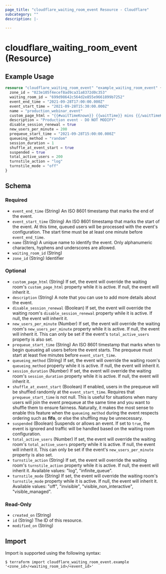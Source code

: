 ```yaml
---
page_title: "cloudflare_waiting_room_event Resource - Cloudflare"
subcategory: ""
description: |-
  
---
```


# cloudflare_waiting_room_event (Resource)



## Example Usage

```terraform
resource "cloudflare_waiting_room_event" "example_waiting_room_event" {
  zone_id = "023e105f4ecef8ad9ca31a8372d0c353"
  waiting_room_id = "699d98642c564d2e855e9661899b7252"
  event_end_time = "2021-09-28T17:00:00.000Z"
  event_start_time = "2021-09-28T15:30:00.000Z"
  name = "production_webinar_event"
  custom_page_html = "{{#waitTimeKnown}} {{waitTime}} mins {{/waitTimeKnown}} {{^waitTimeKnown}} Event is prequeueing / Queue all enabled {{/waitTimeKnown}}"
  description = "Production event - DO NOT MODIFY"
  disable_session_renewal = true
  new_users_per_minute = 200
  prequeue_start_time = "2021-09-28T15:00:00.000Z"
  queueing_method = "random"
  session_duration = 1
  shuffle_at_event_start = true
  suspended = true
  total_active_users = 200
  turnstile_action = "log"
  turnstile_mode = "off"
}
```

<!-- schema generated by tfplugindocs -->
## Schema

### Required

- `event_end_time` (String) An ISO 8601 timestamp that marks the end of the event.
- `event_start_time` (String) An ISO 8601 timestamp that marks the start of the event. At this time, queued users will be processed with the event's configuration. The start time must be at least one minute before `event_end_time`.
- `name` (String) A unique name to identify the event. Only alphanumeric characters, hyphens and underscores are allowed.
- `waiting_room_id` (String)
- `zone_id` (String) Identifier

### Optional

- `custom_page_html` (String) If set, the event will override the waiting room's `custom_page_html` property while it is active. If null, the event will inherit it.
- `description` (String) A note that you can use to add more details about the event.
- `disable_session_renewal` (Boolean) If set, the event will override the waiting room's `disable_session_renewal` property while it is active. If null, the event will inherit it.
- `new_users_per_minute` (Number) If set, the event will override the waiting room's `new_users_per_minute` property while it is active. If null, the event will inherit it. This can only be set if the event's `total_active_users` property is also set.
- `prequeue_start_time` (String) An ISO 8601 timestamp that marks when to begin queueing all users before the event starts. The prequeue must start at least five minutes before `event_start_time`.
- `queueing_method` (String) If set, the event will override the waiting room's `queueing_method` property while it is active. If null, the event will inherit it.
- `session_duration` (Number) If set, the event will override the waiting room's `session_duration` property while it is active. If null, the event will inherit it.
- `shuffle_at_event_start` (Boolean) If enabled, users in the prequeue will be shuffled randomly at the `event_start_time`. Requires that `prequeue_start_time` is not null. This is useful for situations when many users will join the event prequeue at the same time and you want to shuffle them to ensure fairness. Naturally, it makes the most sense to enable this feature when the `queueing_method` during the event respects ordering such as **fifo**, or else the shuffling may be unnecessary.
- `suspended` (Boolean) Suspends or allows an event. If set to `true`, the event is ignored and traffic will be handled based on the waiting room configuration.
- `total_active_users` (Number) If set, the event will override the waiting room's `total_active_users` property while it is active. If null, the event will inherit it. This can only be set if the event's `new_users_per_minute` property is also set.
- `turnstile_action` (String) If set, the event will override the waiting room's `turnstile_action` property while it is active. If null, the event will inherit it.
Available values: "log", "infinite_queue".
- `turnstile_mode` (String) If set, the event will override the waiting room's `turnstile_mode` property while it is active. If null, the event will inherit it.
Available values: "off", "invisible", "visible_non_interactive", "visible_managed".

### Read-Only

- `created_on` (String)
- `id` (String) The ID of this resource.
- `modified_on` (String)

## Import

Import is supported using the following syntax:

```shell
$ terraform import cloudflare_waiting_room_event.example '<zone_id>/<waiting_room_id>/<event_id>'
```
